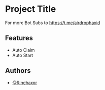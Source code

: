 
# Project Title

For more Bot Subs to https://t.me/airdrophaxid


## Features

- Auto Claim
- Auto Start




## Authors

- [@Rinehaxor](https://www.github.com/rinehaxor)

